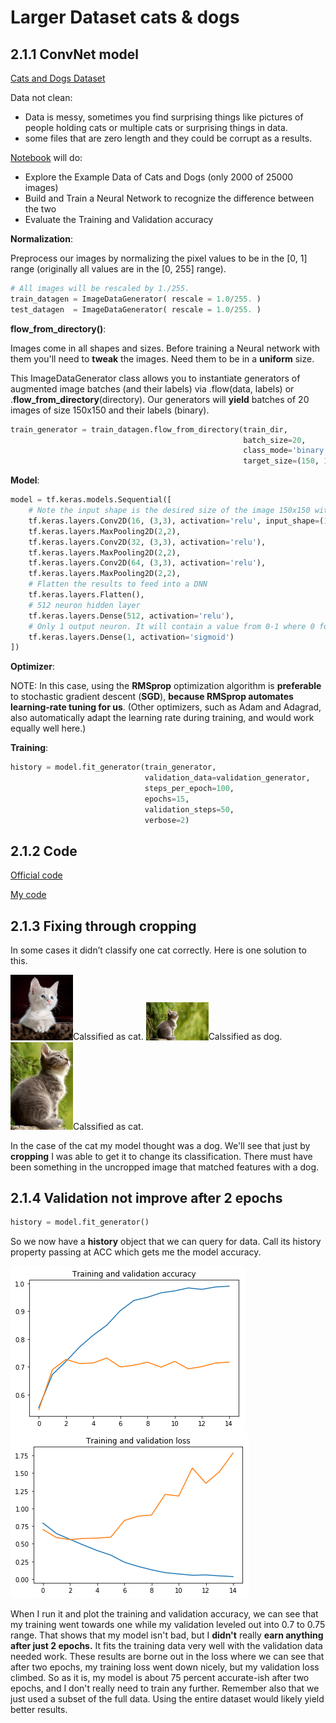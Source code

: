 # Larger Dataset cats & dogs

## 2.1.1 ConvNet model

[Cats and Dogs Dataset](https://www.kaggle.com/c/dogs-vs-cats)

Data not clean:
- Data is messy, sometimes you find surprising things like pictures of people holding cats or multiple cats or surprising things in data.
- some files that are zero length and they could be corrupt as a results.
  


[Notebook](./myExercise/Course_2_Part_4_Lesson_2_Notebook.ipynb) will do:
- Explore the Example Data of Cats and Dogs (only 2000 of 25000 images)
- Build and Train a Neural Network to recognize the difference between the two
- Evaluate the Training and Validation accuracy

**Normalization**:

Preprocess our images by normalizing the pixel values to be in the [0, 1] range (originally all values are in the [0, 255] range).
```python
# All images will be rescaled by 1./255.
train_datagen = ImageDataGenerator( rescale = 1.0/255. )
test_datagen  = ImageDataGenerator( rescale = 1.0/255. )
```

**flow_from_directory()**:

Images come in all shapes and sizes. Before training a Neural network with them you'll need to **tweak** the images. Need them to be in a **uniform** size.

This ImageDataGenerator class allows you to instantiate generators of augmented image batches (and their labels) via .flow(data, labels) or .**flow_from_directory**(directory). 
Our generators will **yield** batches of 20 images of size 150x150 and their labels (binary).

```python
train_generator = train_datagen.flow_from_directory(train_dir,
                                                    batch_size=20,
                                                    class_mode='binary',
                                                    target_size=(150, 150))  
```

**Model**:

```python
model = tf.keras.models.Sequential([
    # Note the input shape is the desired size of the image 150x150 with 3 bytes color
    tf.keras.layers.Conv2D(16, (3,3), activation='relu', input_shape=(150, 150, 3)),
    tf.keras.layers.MaxPooling2D(2,2),
    tf.keras.layers.Conv2D(32, (3,3), activation='relu'),
    tf.keras.layers.MaxPooling2D(2,2), 
    tf.keras.layers.Conv2D(64, (3,3), activation='relu'), 
    tf.keras.layers.MaxPooling2D(2,2),
    # Flatten the results to feed into a DNN
    tf.keras.layers.Flatten(), 
    # 512 neuron hidden layer
    tf.keras.layers.Dense(512, activation='relu'), 
    # Only 1 output neuron. It will contain a value from 0-1 where 0 for 1 class ('cats') and 1 for the other ('dogs')
    tf.keras.layers.Dense(1, activation='sigmoid')  
])
```

**Optimizer**:

NOTE: In this case, using the **RMSprop** optimization algorithm is **preferable** to stochastic gradient descent (**SGD**), **because RMSprop automates learning-rate tuning for us**. (Other optimizers, such as Adam and Adagrad, also automatically adapt the learning rate during training, and would work equally well here.)

**Training**:

```python
history = model.fit_generator(train_generator,
                              validation_data=validation_generator,
                              steps_per_epoch=100,
                              epochs=15,
                              validation_steps=50,
                              verbose=2)
```


## 2.1.2 Code
[Official code](https://colab.research.google.com/github/lmoroney/dlaicourse/blob/master/Course%202%20-%20Part%202%20-%20Lesson%202%20-%20Notebook.ipynb)

[My code](./myExercise/Course_2_Part_4_Lesson_2_Notebook.ipynb)



## 2.1.3 Fixing through cropping

In some cases it didn’t classify one cat correctly. Here is one solution to this.

<img src="./img2/kitty.jpg" width=100/>Calssified as cat.
<img src="./img2/cat1.jpg" width=100/>Calssified as dog.
<img src="./img2/cat2.jpg" width=100/>Calssified as cat.


In the case of the cat my model thought was a dog. We'll see that just by **cropping** I was able to get it to change its classification. There must have been something in the uncropped image that matched features with a dog.

## 2.1.4 Validation not improve after 2 epochs

```python
history = model.fit_generator()
```
So we now have a **history** object that we can query for data. Call its history property passing at ACC which gets me the model accuracy. 

<img src="./img2/trainingandvalidationaccuracyperepoch.png"/>
<img src="./img2/trainingandvalidationLOSSperepoch.png"/>

When I run it and plot the training and validation accuracy, we can see that my training went towards one while my validation leveled out into 0.7 to 0.75 range. That shows that my model isn't bad, but I **didn't** really **earn anything after just 2 epochs.** It fits the training data very well with the validation data needed work. These results are borne out in the loss where we can see that after two epochs, my training loss went down nicely, but my validation loss climbed. So as it is, my model is about 75 percent accurate-ish after two epochs, and I don't really need to train any further. Remember also that we just used a subset of the full data. Using the entire dataset would likely yield better results.